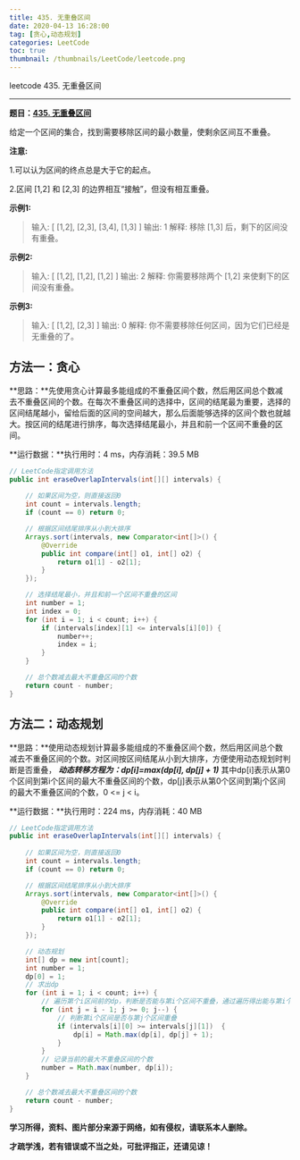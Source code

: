 ```yaml
---
title: 435. 无重叠区间
date: 2020-04-13 16:28:00
tag: [贪心,动态规划]
categories: LeetCode
toc: true
thumbnail: /thumbnails/LeetCode/leetcode.png
---
```


leetcode 435. 无重叠区间

<!--more-->

---

**题目：[435. 无重叠区间](https://leetcode-cn.com/problems/non-overlapping-intervals/)**

给定一个区间的集合，找到需要移除区间的最小数量，使剩余区间互不重叠。

**注意:**

1.可以认为区间的终点总是大于它的起点。

2.区间 [1,2] 和 [2,3] 的边界相互“接触”，但没有相互重叠。

**示例1:**

> 输入: [ [1,2], [2,3], [3,4], [1,3] ]
> 输出: 1
> 解释: 移除 [1,3] 后，剩下的区间没有重叠。

**示例2:**

> 输入: [ [1,2], [1,2], [1,2] ]
> 输出: 2
> 解释: 你需要移除两个 [1,2] 来使剩下的区间没有重叠。

**示例3:**

> 输入: [ [1,2], [2,3] ]
> 输出: 0
> 解释: 你不需要移除任何区间，因为它们已经是无重叠的了。

## 方法一：贪心

**思路：**先使用贪心计算最多能组成的不重叠区间个数，然后用区间总个数减去不重叠区间的个数。在每次不重叠区间的选择中，区间的结尾最为重要，选择的区间结尾越小，留给后面的区间的空间越大，那么后面能够选择的区间个数也就越大。按区间的结尾进行排序，每次选择结尾最小，并且和前一个区间不重叠的区间。

**运行数据：**执行用时：4 ms，内存消耗：39.5 MB

```java
// LeetCode指定调用方法
public int eraseOverlapIntervals(int[][] intervals) {
		
    // 如果区间为空，则直接返回0
    int count = intervals.length;
    if (count == 0) return 0;

    // 根据区间结尾排序从小到大排序
    Arrays.sort(intervals, new Comparator<int[]>() {
        @Override
        public int compare(int[] o1, int[] o2) {
            return o1[1] - o2[1];
        }
    });

    // 选择结尾最小，并且和前一个区间不重叠的区间
    int number = 1;
    int index = 0;
    for (int i = 1; i < count; i++) {
        if (intervals[index][1] <= intervals[i][0]) {
            number++;
            index = i;
        }
    }

    // 总个数减去最大不重叠区间的个数
    return count - number;
}
```

## 方法二：动态规划

**思路：**使用动态规划计算最多能组成的不重叠区间个数，然后用区间总个数减去不重叠区间的个数。对区间按区间结尾从小到大排序，方便使用动态规划时判断是否重叠， ***动态转移方程为：dp[i]=max(dp[i], dp[j] + 1)*** 其中dp[i]表示从第0个区间到第i个区间的最大不重叠区间的个数，dp[j]表示从第0个区间到第j个区间的最大不重叠区间的个数，0 <= j < i。

**运行数据：**执行用时：224 ms，内存消耗：40 MB

```java
// LeetCode指定调用方法
public int eraseOverlapIntervals(int[][] intervals) {
		
    // 如果区间为空，则直接返回0
    int count = intervals.length;
    if (count == 0) return 0;

    // 根据区间结尾排序从小到大排序
    Arrays.sort(intervals, new Comparator<int[]>() {
        @Override
        public int compare(int[] o1, int[] o2) {
            return o1[1] - o2[1];
        }
    });

    // 动态规划
    int[] dp = new int[count];
    int number = 1;
    dp[0] = 1;
    // 求出dp
    for (int i = 1; i < count; i++) {
        // 遍历第个i区间前的dp，判断是否能与第i个区间不重叠，通过遍历得出能与第i个区间不重叠的拥有最大不重叠区间个数的dp，将其加上第i个区间，则为dp[i]
        for (int j = i - 1; j >= 0; j--) {
            // 判断第i个区间是否与第j个区间重叠
            if (intervals[i][0] >= intervals[j][1])  {
                dp[i] = Math.max(dp[i], dp[j] + 1);
            }
        }
        // 记录当前的最大不重叠区间的个数
        number = Math.max(number, dp[i]);
    }

    // 总个数减去最大不重叠区间的个数
    return count - number;
}
```

**学习所得，资料、图片部分来源于网络，如有侵权，请联系本人删除。**

**才疏学浅，若有错误或不当之处，可批评指正，还请见谅！**